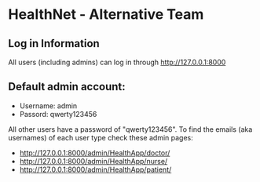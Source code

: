 HealthNet - Alternative Team
============================

Log in Information
------------------
All users (including admins) can log in through http://127.0.0.1:8000

## Default admin account:
 - Username: admin
 - Passord: qwerty123456

All other users have a password of "qwerty123456".
To find the emails (aka usernames) of each user type check these admin pages:
 - http://127.0.0.1:8000/admin/HealthApp/doctor/
 - http://127.0.0.1:8000/admin/HealthApp/nurse/
 - http://127.0.0.1:8000/admin/HealthApp/patient/